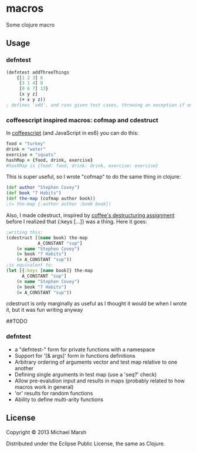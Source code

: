 # macros

Some clojure macro

## Usage

### defntest
```clojure
(defntest addThreeThings
    {[1 2 3] 6
     [3 1 4] 8
     [0 6 7] 13}
     [x y z]
     (+ x y z))
; defines 'add', and runs given test cases, throwing an exception if one doesn't pass
```
### coffeescript inspired macros: cofmap and cdestruct
In [coffeescript](http://www.coffeescript.org)  (and JavaScript in es6) you can do this:
```coffeescript
food = "turkey"
drink = "water"
exercise = "squats"
hashMap = {food, drink, exercise}
#hashMap is {food: food, drink: drink, exercise: exercise}
```
This is super useful, so I wrote "cofmap" to do the same thing in clojure:
```clojure
(def author "Stephen Covey")
(def book "7 Habits")
(def the-map (cofmap author book))
;(= the-map {:author author :book book})
```
Also, I made cdestruct, inspired by [coffee's destructuring assignment](http://coffeescript.org/#destructuring) before I realized that {:keys [...]} was a thing. Here it goes:
```clojure
;writing this:
(cdestruct [(name book) the-map
            A_CONSTANT "sup"]
    (= name "Stephen Covey")
    (= book "7 Habits")
    (= A_CONSTANT "sup"))
;is equivalent to:
(let [{:keys [name book]} the-map
      A_CONSTANT "sup"]
    (= name "Stephen Covey")
    (= book "7 Habits")
    (= A_CONSTANT "sup"))
```
cdestruct is only marginally as useful as I thought it would be when I wrote it, but it was fun writing anyway

##TODO
### defntest
* a "defntest-" form for private functions with a namespace
* Support for '[& args]' form in functions definitions
* Arbitrary ordering of arguments vector and test map relative to one another
* Defining single arguments in test map (use a 'seq?' check)
* Allow pre-evalution input and results in maps (probably related to how macros work in general)
* 'or' results for random functions
* Ability to define multi-arity functions

## License

Copyright © 2013 Michael Marsh

Distributed under the Eclipse Public License, the same as Clojure.
